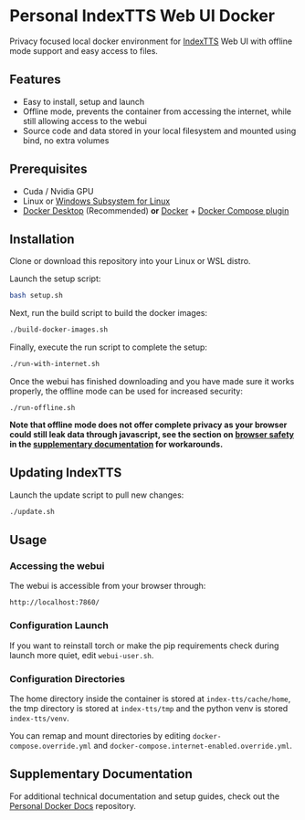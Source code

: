 # Personal IndexTTS Web UI Docker
Privacy focused local docker environment for [IndexTTS](https://github.com/index-tts/index-tts) Web UI with offline mode support and easy access to files.

## Features
- Easy to install, setup and launch
- Offline mode, prevents the container from accessing the internet, while still allowing access to the webui
- Source code and data stored in your local filesystem and mounted using bind, no extra volumes

## Prerequisites

  - Cuda / Nvidia GPU
  - Linux or [Windows Subsystem for Linux](https://learn.microsoft.com/en-us/windows/wsl/install)
  - [Docker Desktop](https://www.docker.com/products/docker-desktop/) (Recommended) **or** [Docker](https://docs.docker.com/engine/install/) + [Docker Compose plugin](https://docs.docker.com/compose/install/)


## Installation

Clone or download this repository into your Linux or WSL distro.

Launch the setup script:
```bash
bash setup.sh
```

Next, run the build script to build the docker images:
```bash
./build-docker-images.sh
```

Finally, execute the run script to complete the setup:
```bash
./run-with-internet.sh
```

Once the webui has finished downloading and you have made sure it works properly, the offline mode can be used for increased security:
```
./run-offline.sh
```

**Note that offline mode does not offer complete privacy as your browser could still leak data through javascript, see the section on [browser safety](https://github.com/LentoMan/personal-docker-docs/blob/main/browser-safety.md) in the [supplementary documentation](https://github.com/LentoMan/personal-docker-docs) for workarounds.**

## Updating IndexTTS

Launch the update script to pull new changes:
```bash
./update.sh
```

## Usage

### Accessing the webui
The webui is accessible from your browser through:
```
http://localhost:7860/
```

### Configuration Launch

If you want to reinstall torch or make the pip requirements check during launch more quiet, edit `webui-user.sh`.

### Configuration Directories

The home directory inside the container is stored at `index-tts/cache/home`, the tmp directory is stored at `index-tts/tmp` and the python venv is stored `index-tts/venv`.

You can remap and mount directories by editing `docker-compose.override.yml` and `docker-compose.internet-enabled.override.yml`.

## Supplementary Documentation
For additional technical documentation and setup guides, check out the [Personal Docker Docs](https://github.com/LentoMan/personal-docker-docs) repository.
